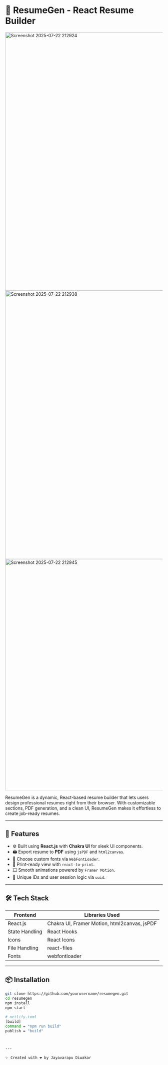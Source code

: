 # 📝 ResumeGen - React Resume Builder
<img width="1840" height="824" alt="Screenshot 2025-07-22 212924" src="https://github.com/user-attachments/assets/6f1d28ee-b002-486f-85dd-960e303a32f7" />
<img width="1887" height="855" alt="Screenshot 2025-07-22 212938" src="https://github.com/user-attachments/assets/5bfeecc7-32ae-43fd-9a42-119089dae63a" />

 <img width="1887" height="737" alt="Screenshot 2025-07-22 212945" src="https://github.com/user-attachments/assets/240fc39a-7606-46bd-80b5-9d898b7b69b1" />

ResumeGen is a dynamic, React-based resume builder that lets users design professional resumes right from their browser. With customizable sections, PDF generation, and a clean UI, ResumeGen makes it effortless to create job-ready resumes.

---

## 🚀 Features

- ⚙️ Built using **React.js** with **Chakra UI** for sleek UI components.
- 🖨️ Export resume to **PDF** using `jsPDF` and `html2canvas`.
- 🎨 Choose custom fonts via `WebFontLoader`.
- 📄 Print-ready view with `react-to-print`.
- 🎞️ Smooth animations powered by `Framer Motion`.
- 🧠 Unique IDs and user session logic via `uuid`.

---

## 🛠️ Tech Stack

| Frontend       | Libraries Used |
|----------------|----------------|
| React.js       | Chakra UI, Framer Motion, html2canvas, jsPDF |
| State Handling | React Hooks    |
| Icons          | React Icons    |
| File Handling  | react-files    |
| Fonts          | webfontloader  |

---


## 📦 Installation

```bash
git clone https://github.com/yourusername/resumegen.git
cd resumegen
npm install
npm start

# netlify.toml
[build]
command = "npm run build"
publish = "build"



---

✨ Created with ❤️ by Jayavarapu Diwakar
